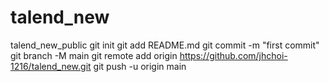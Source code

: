 # talend_new
talend_new_public
git init
git add README.md
git commit -m "first commit"
git branch -M main
git remote add origin https://github.com/jhchoi-1216/talend_new.git
git push -u origin main
